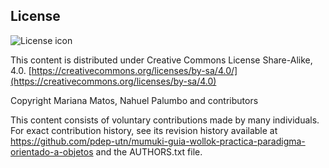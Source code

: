 ## License
![License icon](https://licensebuttons.net/l/by-sa/3.0/88x31.png)

This content is distributed under Creative Commons License Share-Alike, 4.0. [https://creativecommons.org/licenses/by-sa/4.0/](https://creativecommons.org/licenses/by-sa/4.0)

Copyright Mariana Matos, Nahuel Palumbo and contributors

This content consists of voluntary contributions made by many
individuals. For exact contribution history, see its revision history
available at https://github.com/pdep-utn/mumuki-guia-wollok-practica-paradigma-orientado-a-objetos and the AUTHORS.txt file.

